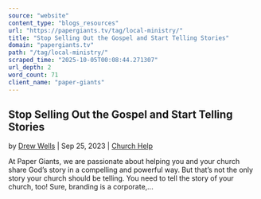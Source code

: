 ```yaml
---
source: "website"
content_type: "blogs_resources"
url: "https://papergiants.tv/tag/local-ministry/"
title: "Stop Selling Out the Gospel and Start Telling Stories"
domain: "papergiants.tv"
path: "/tag/local-ministry/"
scraped_time: "2025-10-05T00:08:44.271307"
url_depth: 2
word_count: 71
client_name: "paper-giants"
---
```


## Stop Selling Out the Gospel and Start Telling Stories

by [Drew Wells](https://papergiants.tv/author/drew/ "Posts by Drew Wells") | Sep 25, 2023 | [Church Help](https://papergiants.tv/category/church-help/)

At Paper Giants, we are passionate about helping you and your church share God’s story in a compelling and powerful way. But that’s not the only story your church should be telling. You need to tell the story of your church, too! Sure, branding is a corporate,...